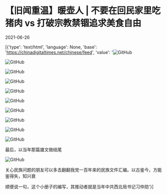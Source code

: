 # 【旧闻重温】暖壶人 | 不要在回民家里吃猪肉 vs 打破宗教禁锢追求美食自由

2021-06-26

[{'type': 'text/html', 'language': None, 'base': 'https://chinadigitaltimes.net/chinese/feed', 'value': '![GitHub](https://chinadigitaltimes.net/chinese/files/2021/06/post-667557-60d75755af8d5.)

![GitHub](https://chinadigitaltimes.net/chinese/files/2021/06/post-667557-60d75757409f9.)

![GitHub](https://chinadigitaltimes.net/chinese/files/2021/06/post-667557-60d75758bce46.)

![GitHub](https://chinadigitaltimes.net/chinese/files/2021/06/post-667557-60d7575a1bd92.)

![GitHub](https://chinadigitaltimes.net/chinese/files/2021/06/post-667557-60d7575b50512.)

![GitHub](https://chinadigitaltimes.net/chinese/files/2021/06/post-667557-60d7575c48b86.)

![GitHub](https://chinadigitaltimes.net/chinese/files/2021/06/post-667557-60d7575d64f22.)

![GitHub](https://chinadigitaltimes.net/chinese/files/2021/06/post-667557-60d7575e90f58.)

![GitHub](https://chinadigitaltimes.net/chinese/files/2021/06/post-667557-60d7575fc6d64.)

![GitHub](https://chinadigitaltimes.net/chinese/files/2021/06/post-667557-60d75760f18f4.)

最后，以当年那篇雄文做结尾

![GitHub](https://chinadigitaltimes.net/chinese/files/2021/06/post-667557-60d7576254ceb.)

关心民族问题的朋友可以多去翻翻我党一百年来的民族文件汇编。以古鉴今，方能鉴得失，知兴衰

顺便说一句，这个小册子的编写，其推动者就是当年中共西北局书记习仲勋'}]